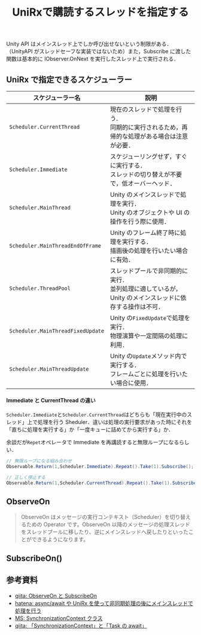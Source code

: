 ﻿---
title: UniRxで購読するスレッドを指定する
categories: [Unity]
tags:
  - Unity
  - UniRx
  - 非同期
  - スレッド
image:
  path: /assets/thumbnails/logo_unity.png
---

Unity API はメインスレッド上でしか呼び出せないという制限がある．（UnityAPI がスレッドセーフな実装ではないため）また，Subscribe に渡した関数は基本的に IObserver.OnNext を実行したスレッド上で実行される．


## UniRx で指定できるスケジューラー

| **スケジューラー名**              | **説明**                                                                                                 |
| --------------------------------- | -------------------------------------------------------------------------------------------------------- |
| `Scheduler.CurrentThread`         | 現在のスレッドで処理を行う．<br>同期的に実行されるため，再帰的な処理がある場合は注意が必要．             |
| `Scheduler.Immediate`             | スケジューリングせず，すぐに実行する．<br>スレッドの切り替えが不要で，低オーバーヘッド．                 |
| `Scheduler.MainThread`            | Unity のメインスレッドで処理を実行．<br>Unity のオブジェクトや UI の操作を行う際に使用．                 |
| `Scheduler.MainThreadEndOfFrame`  | Unity のフレーム終了時に処理を実行する．<br>描画後の処理を行いたい場合に有効．                           |
| `Scheduler.ThreadPool`            | スレッドプールで非同期的に実行．<br>並列処理に適しているが，Unity のメインスレッドに依存する操作は不可． |
| `Scheduler.MainThreadFixedUpdate` | Unity の`FixedUpdate`で処理を実行．<br>物理演算や一定間隔の処理に利用．                                  |
| `Scheduler.MainThreadUpdate`      | Unity の`Update`メソッド内で実行する．<br>フレームごとに処理を行いたい場合に使用．                       |

#### Immediate と CurrentThread の違い

`Scheduler.Immediate`と`Scheduler.CurrentThread`はどちらも「現在実行中のスレッド」上で処理を行う Sheduler．違いは処理の実行要求があった時にそれを「直ちに処理を実行する」か「一度キューに詰めてから実行する」か．

余談だが`Repet`オペレータで Immediate を再講読すると無限ループになるらしい．

```cs
// 無限ループになる組み合わせ
Observable.Return(1,Scheduler.Immediate).Repeat().Take(1).Subscribe();

// 正しく停止する
Observable.Return(1,Scheduler.CurrentThread).Repeat().Take(1).Subscribe();
```


## ObserveOn

> ObserveOn はメッセージの実行コンテキスト（Scheduler）を切り替えるための Operator です。ObserveOn 以降のメッセージの処理スレッドをスレッドプールに移したり、逆にメインスレッドへ戻したりといったことができるようになります。

## SubscribeOn()

>

## 参考資料

- [qiita: ObserveOn と SubscribeOn](https://qiita.com/yaegaki/items/3189c799f6b80800c02d)
- [hatena: async/await や UniRx を使って非同期処理の後にメインスレッドで処理を行う](https://bluebirdofoz.hatenablog.com/entry/2020/12/03/232318)
- [MS: SynchronizationContext クラス](https://learn.microsoft.com/ja-jp/dotnet/api/system.threading.synchronizationcontext?view=net-9.0)
- [qiita: 「SynchronizationContext」と「Task の await」](https://qiita.com/toRisouP/items/a2c1bb1b0c4f73366bc6)
